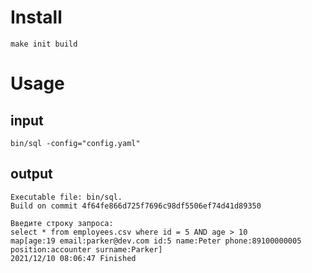# Install

```make init build```

# Usage

## input
```shell
bin/sql -config="config.yaml"
```
## output
```shell
Executable file: bin/sql.
Build on commit 4f64fe866d725f7696c98df5506ef74d41d89350

Введите строку запроса:
select * from employees.csv where id = 5 AND age > 10
map[age:19 email:parker@dev.com id:5 name:Peter phone:89100000005 position:accounter surname:Parker]
2021/12/10 08:06:47 Finished
```